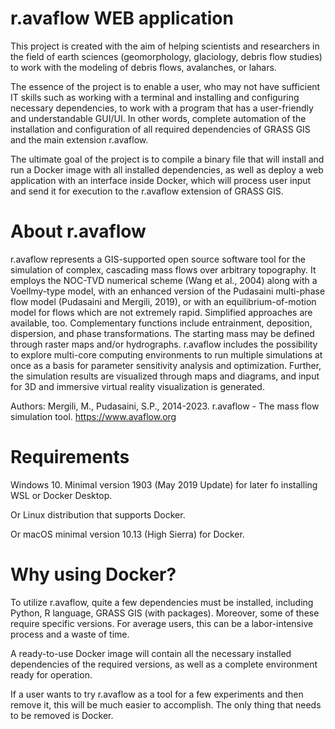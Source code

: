 # r.avaflow WEB application
This project is created with the aim of helping scientists and researchers in the field of earth sciences (geomorphology, glaciology, debris flow studies) to work with the modeling of debris flows, avalanches, or lahars.

The essence of the project is to enable a user, who may not have sufficient IT skills such as working with a terminal and installing and configuring necessary dependencies, to work with a program that has a user-friendly and understandable GUI/UI. In other words, complete automation of the installation and configuration of all required dependencies of GRASS GIS and the main extension r.avaflow.

The ultimate goal of the project is to compile a binary file that will install and run a Docker image with all installed dependencies, as well as deploy a web application with an interface inside Docker, which will process user input and send it for execution to the r.avaflow extension of GRASS GIS.

# About r.avaflow
r.avaflow represents a GIS-supported open source software tool for the simulation of complex, cascading mass flows over arbitrary topography. It employs the NOC-TVD numerical scheme (Wang et al., 2004) along with a Voellmy-type model, with an enhanced version of the Pudasaini multi-phase flow model (Pudasaini and Mergili, 2019), or with an equilibrium-of-motion model for flows which are not extremely rapid. Simplified approaches are available, too. Complementary functions include entrainment, deposition, dispersion, and phase transformations. The starting mass may be defined through raster maps and/or hydrographs. r.avaflow includes the possibility to explore multi-core computing environments to run multiple simulations at once as a basis for parameter sensitivity analysis and optimization. Further, the simulation results are visualized through maps and diagrams, and input for 3D and immersive virtual reality visualization is generated.

Authors:
Mergili, M., Pudasaini, S.P., 2014-2023. r.avaflow - The mass flow simulation tool. https://www.avaflow.org


# Requirements
Windows 10. Minimal version 1903 (May 2019 Update) for later fo installing WSL or Docker Desktop.

Or Linux distribution that supports Docker.

Or macOS minimal version 10.13 (High Sierra) for Docker.

# Why using Docker?
To utilize r.avaflow, quite a few dependencies must be installed, including Python, R language, GRASS GIS (with packages). Moreover, some of these require specific versions. For average users, this can be a labor-intensive process and a waste of time.

A ready-to-use Docker image will contain all the necessary installed dependencies of the required versions, as well as a complete environment ready for operation.

If a user wants to try r.avaflow as a tool for a few experiments and then remove it, this will be much easier to accomplish. The only thing that needs to be removed is Docker.